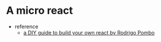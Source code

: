 # A micro react


- reference
  - [a DIY guide to build your own react by Rodrigo Pombo](https://engineering.hexacta.com/didact-learning-how-react-works-by-building-it-from-scratch-51007984e5c5)